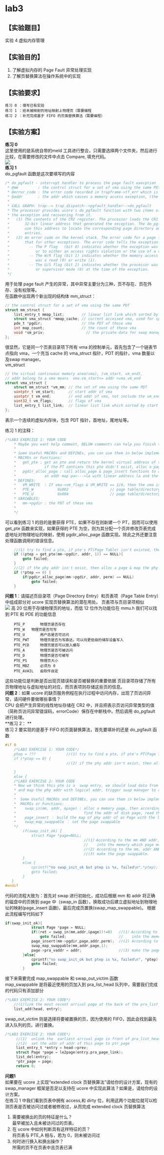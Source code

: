 # lab3  
## 【实验题目】
实验 4 虚拟内存管理  
## 【实验目的】  
1. 了解虚拟内存的 Page Fault 异常处理实现
2. 了解页替换算法在操作系统中的实现
## 【实验要求】
    练习 0 ：填写已有实验  
    练习 1 ：给未被映射的地址映射上物理页（需要编程  
    练习 2 ：补充完成基于 FIFO 的页面替换算法（需要编程）  

## 【实验方案】
**练习 0**  
这里使用的是系统自带的meld 工具进行整合，只需要选择两个文件夹，然后进行比较，在需要修改的文件中点击 Compare, 填充代码。  
![](picture/lab3-1.jpg)  
**练习 1**   
do_pgfault 函数是这次要填写的内容 
```c
/* do_pgfault - interrupt handler to process the page fault execption
 * @mm         : the control struct for a set of vma using the same PDT
 * @error_code : the error code recorded in trapframe->tf_err which is setted by x86 hardware
 * @addr       : the addr which causes a memory access exception, (the contents of the CR2 register)
 *
 * CALL GRAPH: trap--> trap_dispatch-->pgfault_handler-->do_pgfault
 * The processor provides ucore's do_pgfault function with two items of information to aid in diagnosing
 * the exception and recovering from it.
 *   (1) The contents of the CR2 register. The processor loads the CR2 register with the
 *       32-bit linear address that generated the exception. The do_pgfault fun can
 *       use this address to locate the corresponding page directory and page-table
 *       entries.
 *   (2) An error code on the kernel stack. The error code for a page fault has a format different from
 *       that for other exceptions. The error code tells the exception handler three things:
 *         -- The P flag   (bit 0) indicates whether the exception was due to a not-present page (0)
 *            or to either an access rights violation or the use of a reserved bit (1).
 *         -- The W/R flag (bit 1) indicates whether the memory access that caused the exception
 *            was a read (0) or write (1).
 *         -- The U/S flag (bit 2) indicates whether the processor was executing at user mode (1)
 *            or supervisor mode (0) at the time of the exception.
 */
``` 
用于处理 page fault 产生的异常，其中异常主要分为三种，页不存在、页在外存、没有权限等。   
在函数中出现两个新出现的结构体  	mm_struct： 
```c
// the control struct for a set of vma using the same PDT
struct mm_struct {
    list_entry_t mmap_list;        // linear list link which sorted by start addr of vma
    struct vma_struct *mmap_cache; // current accessed vma, used for speed purpose
    pde_t *pgdir;                  // the PDT of these vma
    int map_count;                 // the count of these vma
    void *sm_priv;                   // the private data for swap manager
};
```  
很显然，它是同一个页表目录项下所有 vma 的控制单元，首先包含了一个链表节点指向 vma，一个充当 cache 的 vma_struct 指针，PDT 的指针，vma 数量以及swap manager。  
vm_struct  
```c
// the virtual continuous memory area(vma), [vm_start, vm_end), 
// addr belong to a vma means  vma.vm_start<= addr <vma.vm_end 
struct vma_struct {
    struct mm_struct *vm_mm; // the set of vma using the same PDT 
    uintptr_t vm_start;      // start addr of vma      
    uintptr_t vm_end;        // end addr of vma, not include the vm_end itself
    uint32_t vm_flags;       // flags of vma
    list_entry_t list_link;  // linear list link which sorted by start addr of vma
};

```
表示一个连续的虚拟内存块，包含 PDT 指针，首地址，尾地址等。 
 
练习 1 的注释： 
```c
/*LAB3 EXERCISE 1: YOUR CODE
    * Maybe you want help comment, BELOW comments can help you finish the code
    *
    * Some Useful MACROs and DEFINEs, you can use them in below implementation.
    * MACROs or Functions:
    *   get_pte : get an pte and return the kernel virtual address of this pte for la
    *             if the PT contians this pte didn't exist, alloc a page for PT (notice the 3th parameter '1')
    *   pgdir_alloc_page : call alloc_page & page_insert functions to allocate a page size memory & setup
    *             an addr map pa<--->la with linear address la and the PDT pgdir
    * DEFINES:
    *   VM_WRITE  : If vma->vm_flags & VM_WRITE == 1/0, then the vma is writable/non writable
    *   PTE_W           0x002                   // page table/directory entry flags bit : Writeable
    *   PTE_U           0x004                   // page table/directory entry flags bit : User can access
    * VARIABLES:
    *   mm->pgdir : the PDT of these vma
    *
    */
```  
可以看到练习 1 的目的是要获得 PTE，如果不存在则新建一个 PT，因而可以使用 get_pte 函数来实现，如果获得的 PTE 为空，则为其分配一个页并修改页表完成虚地址对物理地址的映射，使用 pgdir_alloc_page 函数实现。除此之外还要注意处理函数调用的错误信息。 
```c
    //(1) try to find a pte, if pte's PT(Page Table) isn't existed, then create a PT.
    if ((ptep = get_pte(mm->pgdir, addr, 1)) == NULL){
        goto failed;
    }
    //(2) if the phy addr isn't exist, then alloc a page & map the phy addr with logical addr
    if (*ptep == 0) {
        if(pgdir_alloc_page(mm->pgdir, addr, perm) == NULL)
            goto failed;
    }
```
  
**问题 1**：请描述页目录项（Page Directory Entry）和页表项（Page Table Entry）中组成部分对 ucore 实现页替换算法的潜在用处。 
页表项与页目录项相似   
![](picture/lab3-2.png)
高 20 位用于存储物理页的地址，而低 12 位作为功能位在 mmu.h 我们可以找到 PTE 和 PDE 的功能信息 
```
 	PTE_P 	 	物理页是否存在 
 	PTE_W  	物理页是否可写 
 	PTE_U 	 	用户态是否可访问 
 	PTE_PWT 	物理页是否为写直达，可以向更低级的储存设备写入 
 	PTE_PCD  	物理页是否可以放入缓存 
 	PTE_A 	 	物理页是否可被访问 
 	PTE_D 	 	物理页是否可被写 
 	PTE_PS  	物理页大小 
 	PTE_MBZ 	必须为 0 
 	PTE_AVAIL 	由软件自定 
```
这些功能位是判断是否出现页错误和是否被替换的重要依据 
页目录项存储了所有页物理地址与虚拟地址的对应，而页表项则存储这些页的信息。   
**问题 2**：如果 ucore 的缺页服务例程在执行过程中访问内存，出现了页访问异常，请问硬件要做哪些事情？  
CPU 会把产生异常的线性地址存储在 CR2 中，并且把表示页访问异常类型的值（简称页访问异常错误码，errorCode）保存在中断栈中。然后调用 do_pgfault 进行处理。   
**练习 2： **  
练习 2 要实现的是基于 FIFO 的页面替换算法，首先要填补的还是 do_pgfault 函数  
```c
#if 0
    /*LAB3 EXERCISE 1: YOUR CODE*/
    ptep = ???              //(1) try to find a pte, if pte's PT(Page Table) isn't existed, then create a PT.
    if (*ptep == 0) {
                            //(2) if the phy addr isn't exist, then alloc a page & map the phy addr with logical addr

    }
    else {
    /*LAB3 EXERCISE 2: YOUR CODE
    * Now we think this pte is a  swap entry, we should load data from disk to a page with phy addr,
    * and map the phy addr with logical addr, trigger swap manager to record the access situation of this page.
    *
    *  Some Useful MACROs and DEFINEs, you can use them in below implementation.
    *  MACROs or Functions:
    *    swap_in(mm, addr, &page) : alloc a memory page, then according to the swap entry in PTE for addr,
    *                               find the addr of disk page, read the content of disk page into this memroy page
    *    page_insert ： build the map of phy addr of an Page with the linear addr la
    *    swap_map_swappable ： set the page swappable
    */
        if(swap_init_ok) {
            struct Page *page=NULL;
                                    //(1）According to the mm AND addr, try to load the content of right disk page
                                    //    into the memory which page managed.
                                    //(2) According to the mm, addr AND page, setup the map of phy addr <---> logical addr
                                    //(3) make the page swappable.
        }
        else {
            cprintf("no swap_init_ok but ptep is %x, failed\n",*ptep);
            goto failed;
        }
   }
#endif
```  
代码的流程大致为：首先对 swap 进行初始化，成功后根据 mm 和 addr 将正确的磁盘中的页换到 page 中（swap_in 函数），换取成功后建立虚拟地址到物理地址的映射(page_insert 函数)，最后完成页置换(swap_map_swappable)。 
根据此流程编写代码如下  
```c
if(swap_init_ok){
            struct Page *page = NULL;
            if((ret = swap_in(mm,addr,&page))!=0)   //(1）According to the mm AND addr, try to load the content of right disk page
                goto failed;                        //    into the memory which page managed.
            page_insert(mm->pgdir,page,addr,perm);  //(2) According to the mm, addr AND page, setup the map of phy addr <---> logical addr
            swap_map_swappable(mm,addr,page,1);
            page->pra_vaddr = addr;                 //(3) make the page swappable.
        }else{
            cprintf("no swap_init_ok but ptep is %x, failed\n", *ptep);
            goto failed;
        }
```
接下来需要完成 map_swappable 和 swap_out_victim 函数   
map_swappable 是将最近使用的页加入到 pra_list_head 队列中，需要我们完成的代码只有添加部分  
```c
/*LAB3 EXERCISE 2: YOUR CODE*/ 
    //(1)link the most recent arrival page at the back of the pra_list_head qeueue.
    list_add(head, entry);
```
swap_out_victim 则是选择将要被置换的页，因为使用的 FIFO，因此会找到最先进入队列的页，进行置换。  
```c
/*LAB3 EXERCISE 2: YOUR CODE*/ 
     //(1)  unlink the  earliest arrival page in front of pra_list_head qeueue
     //(2)  set the addr of addr of this page to ptr_page
     list_entry_t *entry = head->prev;
     struct Page *page = le2page(entry,pra_page_link); 
     list_del(entry);
     *ptr_page = page;
     return 0;
```  
**问题1**  
如果要在 ucore 上实现“extended clock 页替换算法”请给你的设计方案，现有的 swap_manager 框架是否足以支持在 ucore 中实现此算法？如果是，请给你的设计方案。   
在练习 1 中我们看到页表中拥有 access,和 dirty 位，利用这两个功能位就可以检测页表是否被访问过或者被修改过，从而完成 extended clock 页替换算法 
1.	需要被换出的页的特征是什么？  
最早被加入且未被访问过的页表。 
2.	在 ucore 中如何判断具有这样特征的页？  
将页表与 PTE_A 相与，若为 0，则未被访问过 
3.	何时进行换入和换出操作？  
所需的页不在页表中且页表已满 
